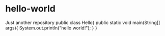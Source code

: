 # hello-world
Just another repository
public class Hello{
  public static void main(String[] args){
    System.out.println("hello world!");
  }
}
